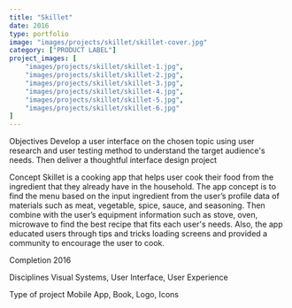 ```yaml
---
title: "Skillet"
date: 2016
type: portfolio
image: "images/projects/skillet/skillet-cover.jpg"
category: ["PRODUCT LABEL"]
project_images: [
	"images/projects/skillet/skillet-1.jpg",
	"images/projects/skillet/skillet-2.jpg",
	"images/projects/skillet/skillet-3.jpg",
	"images/projects/skillet/skillet-4.jpg",
	"images/projects/skillet/skillet-5.jpg",
	"images/projects/skillet/skillet-6.jpg"
]
---
```


Objectives
Develop a user interface on the chosen topic using user research and user testing method to understand the target audience's needs. Then deliver a thoughtful interface design project

Concept
Skillet is a cooking app that helps user cook their food from the ingredient that they already have in the household. The app concept is to find the menu based on the input ingredient from the user’s profile data of materials such as meat, vegetable, spice, sauce, and seasoning. Then combine with the user’s equipment information such as stove, oven, microwave to find the best recipe that fits each user's needs. Also, the app educated users through tips and tricks loading screens and provided a community to encourage the user to cook.

Completion
2016

Disciplines
Visual Systems, User Interface, User Experience

Type of project
Mobile App, Book, Logo, Icons
